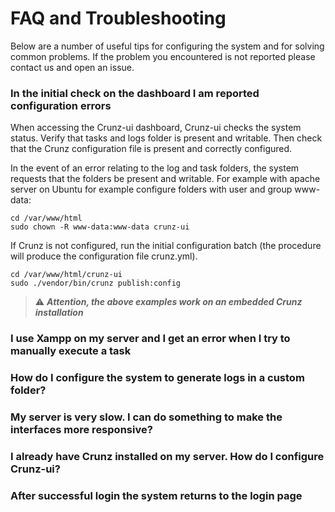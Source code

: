 # FAQ and Troubleshooting

Below are a number of useful tips for configuring the system and for solving common problems. If the problem you encountered is not reported please contact us and open an issue.

### In the initial check on the dashboard I am reported configuration errors

When accessing the Crunz-ui dashboard, Crunz-ui checks the system status. Verify that tasks and logs folder is present and writable. Then check that the Crunz configuration file is present and correctly configured.

In the event of an error relating to the log and task folders, the system requests that the folders be present and writable.
For example with apache server on Ubuntu for example configure folders with user and group www-data:
```
cd /var/www/html
sudo chown -R www-data:www-data crunz-ui
```

If Crunz is not configured, run the initial configuration batch (the procedure will produce the configuration file crunz.yml).
```
cd /var/www/html/crunz-ui
sudo ./vendor/bin/crunz publish:config
```

> :warning: ***Attention, the above examples work on an embedded Crunz installation***


### I use Xampp on my server and I get an error when I try to manually execute a task


### How do I configure the system to generate logs in a custom folder?

### My server is very slow. I can do something to make the interfaces more responsive?

### I already have Crunz installed on my server. How do I configure Crunz-ui?

### After successful login the system returns to the login page
